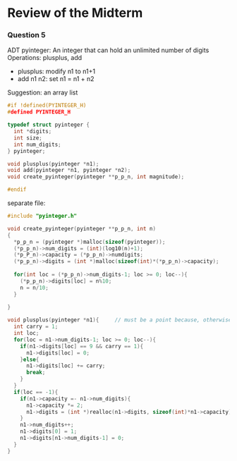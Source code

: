 # Review of the Midterm

### Question 5
ADT pyinteger: An integer that can hold an unlimited number of digits
Operations: plusplus, add
* plusplus: modify n1 to n1+1
* add n1 n2: set n1 = n1 + n2

Suggestion: an array list

```C
#if !defined(PYINTEGER_H)
#defined PYINTEGER_H

typedef struct pyinteger {
  int *digits;
  int size;
  int num_digits;
} pyinteger;

void plusplus(pyinteger *n1);
void add(pyinteger *n1, pyinteger *n2);
void create_pyinteger(pyinteger **p_p_n, int magnitude);

#endif
```

separate file:
```C
#include "pyinteger.h"

void create_pyinteger(pyinteger **p_p_n, int n)
{
  *p_p_n = (pyinteger *)malloc(sizeof(pyinteger));
  (*p_p_n)->num_digits = (int)(log10(n)+1);
  (*p_P_n)->capacity = (*p_p_n)->numdigits;
  (*p_p_n)->digits = (int *)malloc(sizeof(int)*(*p_p_n)->capacity);
  
  for(int loc = (*p_p_n)->num_digits-1; loc >= 0; loc--){
    (*p_p_n)->digits[loc] = n%10;
    n = n/10;
  }
  
}

void plusplus(pyinteger *n1){     // must be a point because, otherwise, can't change the value
  int carry = 1;
  int loc;
  for(loc = n1->num_digits-1; loc >= 0; loc--){
    if(n1->digits[loc] == 9 && carry == 1){
      n1->digits[loc] = 0;
    }else{
      n1->digits[loc] += carry;
      break;
    }
  }
  if(loc == -1){
    if(n1->capacity =- n1->num_digits){
      n1->capacity *= 2;
      n1->digits = (int *)realloc(n1->digits, sizeof(int)*n1->capacity);
    }
    n1->num_digits++;
    n1->digits[0] = 1;                
    n1->digits[n1->num_digits-1] = 0;
  }
}

```
